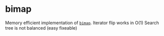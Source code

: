 # bimap
Memory  efficient implementation of [`bimap`](https://en.wikipedia.org/wiki/Bidirectional_map). Iterator flip works in O(1)
Search tree is not balanced (easy fixeable)
